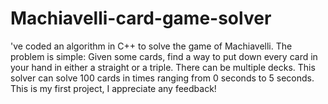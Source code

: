 # Machiavelli-card-game-solver
've coded an algorithm in C++ to solve the game of Machiavelli. The problem is simple: Given some cards, find a way to put down every card in your hand in either a straight or a triple. There can be multiple decks. This solver can solve 100 cards in times ranging from 0 seconds to 5 seconds.  This is my first project, I appreciate any feedback!
